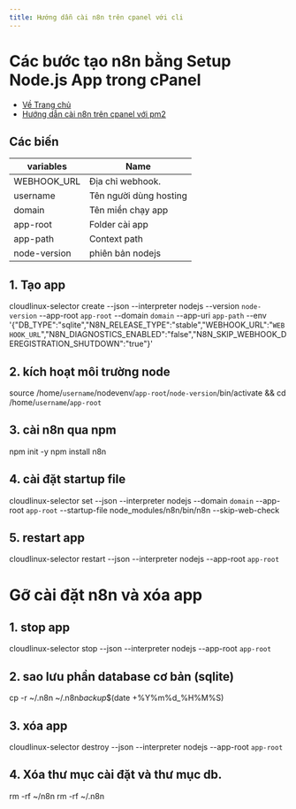 ```yaml
---
title: Hướng dẫn cài n8n trên cpanel với cli
---
```


<!-- @format -->

# Các bước tạo n8n bằng Setup Node.js App trong cPanel

- [Về Trang chủ](../)
- [Hướng dẫn cài n8n trên cpanel với pm2](../pm2/)

## Các biến

| variables    | Name                   |
| ------------ | ---------------------- |
| WEBHOOK_URL  | Địa chỉ webhook.       |
| username     | Tên người dùng hosting |
| domain       | Tên miền chạy app      |
| app-root     | Folder cài app         |
| app-path     | Context path           |
| node-version | phiên bản nodejs       |

## 1. Tạo app

cloudlinux-selector create --json --interpreter nodejs --version `node-version` --app-root `app-root` --domain `domain` --app-uri `app-path` --env '{"DB_TYPE":"sqlite","N8N_RELEASE_TYPE":"stable","WEBHOOK_URL":"`WEBHOOK_URL`","N8N_DIAGNOSTICS_ENABLED":"false","N8N_SKIP_WEBHOOK_DEREGISTRATION_SHUTDOWN":"true"}'

## 2. kích hoạt môi trường node

source /home/`username`/nodevenv/`app-root`/`node-version`/bin/activate && cd /home/`username`/`app-root`

## 3. cài n8n qua npm

npm init -y
npm install n8n

## 4. cài đặt startup file

cloudlinux-selector set --json --interpreter nodejs --domain `domain` --app-root `app-root` --startup-file node_modules/n8n/bin/n8n --skip-web-check

## 5. restart app

cloudlinux-selector restart --json --interpreter nodejs --app-root `app-root`

# Gỡ cài đặt n8n và xóa app

## 1. stop app

cloudlinux-selector stop --json --interpreter nodejs --app-root `app-root`

## 2. sao lưu phần database cơ bản (sqlite)

cp -r ~/.n8n ~/.n8n*backup*$(date +%Y%m%d\_%H%M%S)

## 3. xóa app

cloudlinux-selector destroy --json --interpreter nodejs --app-root `app-root`

## 4. Xóa thư mục cài đặt và thư mục db.

rm -rf ~/n8n
rm -rf ~/.n8n
